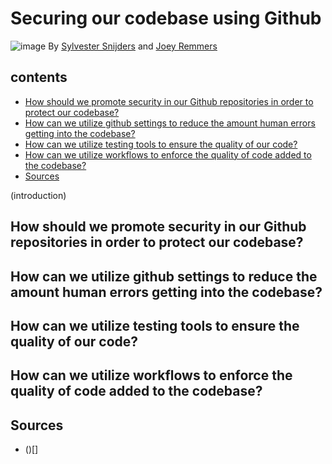 # Securing our codebase using Github
![image](https://github.com/TotalTactician/Documentation/assets/81526735/9a3519c7-ad15-4d04-bf6a-ddb14ede43be)
By [Sylvester Snijders](https://github.com/AsterosTheGreat) and [Joey Remmers](https://github.com/Joeyicetera)

## contents
- [How should we promote security in our Github repositories in order to protect our codebase?](#how-should-we-promote-security-in-our-github-repositories-in-order-to-protect-our-codebase)
- [How can we utilize github settings to reduce the amount human errors getting into the codebase?](#how-can-we-utilize-github-settings-to-reduce-the-amount-human-errors-getting-into-the-codebase)
- [How can we utilize testing tools to ensure the quality of our code?](#how-can-we-utilize-testing-tools-to-ensure-the-quality-of-our-code)
- [How can we utilize workflows to enforce the quality of code added to the codebase?](#how-can-we-utilize-workflows-to-enforce-the-quality-of-code-added-to-the-codebase)
- [Sources](#sources)

(introduction)

## How should we promote security in our Github repositories in order to protect our codebase?

## How can we utilize github settings to reduce the amount human errors getting into the codebase?

## How can we utilize testing tools to ensure the quality of our code?

## How can we utilize workflows to enforce the quality of code added to the codebase?

## Sources
- ()[]

